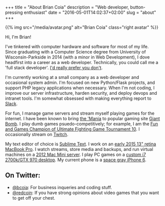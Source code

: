 +++
title = "About Brian Coia"
description = "Web developer, button-pressing enthusiast"
date = "2016-05-01T14:02:37+02:00"
slug = "about"
+++

{{% img src="/media/avatar.png" alt="Brian Coia" class="right avatar" %}}

Hi, I'm Brian!

I've tinkered with computer hardware and software for most of my life. Since graduating with a Computer Science degree from University of Wisconsin-Parkside in 2014 (with a minor in Web Development), I dove headfirst into a career as a web developer. Technically, you could call me a 'full stack developer'. [I'd really prefer you don't](https://medium.com/swlh/the-full-stack-developer-is-a-myth-4e3fb9c25867#.4wb61hat3).

I'm currently working at a small company as a web developer and occasional system admin. I'm focused on new Python/Flask projects, and support PHP legacy applications when necessary. When I'm not coding, I improve our server infrastructure, harden security, and deploy devops and intranet tools. I'm somewhat obsessed with making everything report to [Slack](https://slack.com).

For fun, I manage game servers and stream myself playing games for the internet. I have been known to bring [the 'Mania](https://redco.in/tm) to popular gaming site [Giant Bomb](http://giantbomb.com). I play dumb games psuedo-competitively; for example, I am the [Fun and Games Champion of Ultimate Fighting Game Tournament 10](https://twitter.com/redcoin/status/576183007997886464). I occasionally stream on [Twitch](http://twitch.tv/redcoin).

My text editor of choice is [Sublime Text](https://www.sublimetext.com/3). I work on an [early 2015 13" retina MacBook Pro](http://www.everymac.com/systems/apple/macbook_pro/index-macbookpro.html). I watch streams, store media and backups, and run virtual machines on a [2012 Mac Mini server](http://www.everymac.com/systems/apple/mac_mini/specs/mac-mini-core-i7-2.3-late-2012-server-specs.html). I play PC games on a [custom i7 2700k/GTX 970 desktop](https://pcpartpicker.com/user/bcoia/saved/Gf6TwP). My current phone is a [space gray iPhone 6](http://www.everymac.com/systems/apple/iphone/specs/apple-iphone-6-a1549-4.7-inch-gsm-north-america-specs.html).

## On Twitter:

* [@bcoia](https://twitter.com/bcoia): For business inqueries and coding stuff.
* [@redcoin](https://twitter.com/redcoin): If you have strong opinions about video games that you want to get off your chest.
